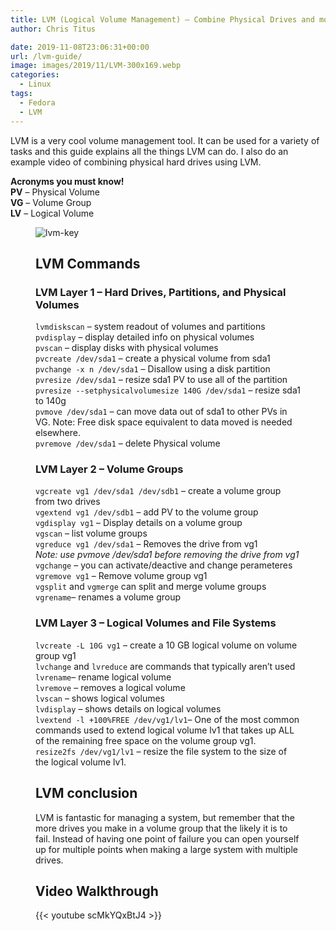 ```yaml
---
title: LVM (Logical Volume Management) – Combine Physical Drives and more!
author: Chris Titus

date: 2019-11-08T23:06:31+00:00
url: /lvm-guide/
image: images/2019/11/LVM-300x169.webp
categories:
  - Linux
tags:
  - Fedora
  - LVM
---
```

LVM is a very cool volume management tool. It can be used for a variety of tasks and this guide explains all the things LVM can do. I also do an example video of combining physical hard drives using LVM. <!--more-->

**Acronyms you must know!**  
**PV** &#8211; Physical Volume  
**VG** &#8211; Volume Group  
**LV** &#8211; Logical Volume<figure class="wp-block-image">

![lvm-key](/images/2019/11/lvm-key.webp) 

## LVM Commands

### LVM Layer 1 &#8211; Hard Drives, Partitions, and Physical Volumes

`lvmdiskscan` &#8211; system readout of volumes and partitions  
`pvdisplay` &#8211; display detailed info on physical volumes  
`pvscan` &#8211; display disks with physical volumes  
`pvcreate /dev/sda1` &#8211; create a physical volume from sda1  
`pvchange -x n /dev/sda1` &#8211; Disallow using a disk partition  
`pvresize /dev/sda1` &#8211; resize sda1 PV to use all of the partition  
`pvresize --setphysicalvolumesize 140G /dev/sda1` &#8211; resize sda1 to 140g  
`pvmove /dev/sda1` &#8211; can move data out of sda1 to other PVs in VG. Note: Free disk space equivalent to data moved is needed elsewhere.   
`pvremove /dev/sda1` &#8211; delete Physical volume

### LVM Layer 2 &#8211; Volume Groups

`vgcreate vg1 /dev/sda1 /dev/sdb1` &#8211; create a volume group from two drives  
`vgextend vg1 /dev/sdb1` &#8211; add PV to the volume group  
`vgdisplay vg1` &#8211; Display details on a volume group  
`vgscan` &#8211; list volume groups  
`vgreduce vg1 /dev/sda1` &#8211; Removes the drive from vg1  
_Note: use pvmove /dev/sda1 before removing the drive from vg1_  
`vgchange` &#8211; you can activate/deactive and change perameteres  
`vgremove vg1` &#8211; Remove volume group vg1  
`vgsplit` and `vgmerge` can split and merge volume groups  
`vgrename`&#8211; renames a volume group

### LVM Layer 3 &#8211; Logical Volumes and File Systems

`lvcreate -L 10G vg1` &#8211; create a 10 GB logical volume on volume group vg1  
`lvchange` and `lvreduce` are commands that typically aren&#8217;t used  
`lvrename`&#8211; rename logical volume  
`lvremove` &#8211; removes a logical volume  
`lvscan` &#8211; shows logical volumes  
`lvdisplay` &#8211; shows details on logical volumes  
`lvextend -l +100%FREE /dev/vg1/lv1`&#8211; One of the most common commands used to extend logical volume lv1 that takes up ALL of the remaining free space on the volume group vg1.  
`resize2fs /dev/vg1/lv1` &#8211; resize the file system to the size of the logical volume lv1. 

## LVM conclusion

LVM is fantastic for managing a system, but remember that the more drives you make in a volume group that the likely it is to fail. Instead of having one point of failure you can open yourself up for multiple points when making a large system with multiple drives. 

## Video Walkthrough
{{< youtube scMkYQxBtJ4 >}}  

